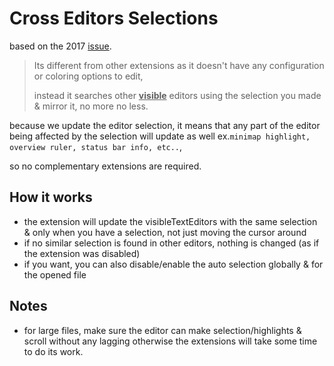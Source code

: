 # Cross Editors Selections

based on the 2017 [issue](https://github.com/microsoft/vscode/issues/30014).

> Its different from other extensions as it doesn't have any configuration or coloring options to edit,
>
> instead it searches other <u>**visible**</u> editors using the selection you made & mirror it, no more no less.

because we update the editor selection, it means that any part of the editor being affected by the selection will update as well ex.`minimap highlight, overview ruler, status bar info, etc..`,

so no complementary extensions are required.

## How it works

- the extension will update the visibleTextEditors with the same selection & only when you have a selection, not just moving the cursor around
- if no similar selection is found in other editors, nothing is changed (as if the extension was disabled)
- if you want, you can also disable/enable the auto selection globally & for the opened file

## Notes

- for large files, make sure the editor can make selection/highlights & scroll without any lagging otherwise the extensions will take some time to do its work.
